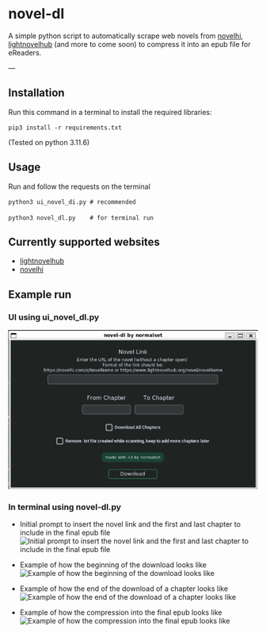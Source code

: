 # novel-dl
A simple python script to automatically scrape web novels from [novelhi](https://novelhi.com), [lightnovelhub](https://www.lightnovelhub.org/home) (and more to come soon) to compress it into an epub file for eReaders.

—

## Installation
Run this command in a terminal to install the required libraries:
```
pip3 install -r requirements.txt
```
(Tested on python 3.11.6)

## Usage
Run and follow the requests on the terminal 
```
python3 ui_novel_di.py # recommended

python3 novel_dl.py    # for terminal run
```
## Currently supported websites
- [lightnovelhub](https://www.lightnovelhub.org/home)
- [novelhi](https://novelhi.com) 
## Example run 

### UI using ui_novel_dl.py
![Example using tkinter](./screenshots/ui.png)


### In terminal using novel-dl.py
- Initial prompt to insert the novel link and the first and last chapter to include in the final epub file
![Initial prompt to insert the novel link and the first and last chapter to include in the final epub file](https://imgur.com/yH8c4cH.png)

- Example of how the beginning of the download looks like
![Example of how the beginning of the download looks like](https://imgur.com/r3x0tpm.png)

- Example of how the end of the download of a chapter looks like
![Example of how the end of the download of a chapter looks like](https://imgur.com/95zwBPz.png)

- Example of how the compression into the final epub looks like
![Example of how the compression into the final epub looks like](https://imgur.com/MySZ15s.png)

